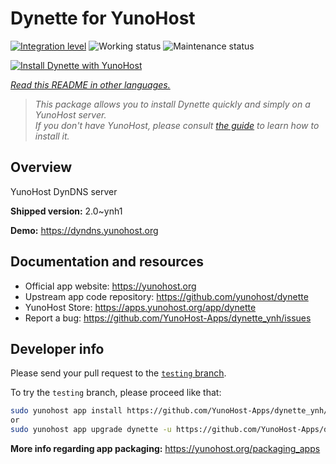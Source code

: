 <!--
N.B.: This README was automatically generated by <https://github.com/YunoHost/apps/tree/master/tools/readme_generator>
It shall NOT be edited by hand.
-->

# Dynette for YunoHost

[![Integration level](https://dash.yunohost.org/integration/dynette.svg)](https://ci-apps.yunohost.org/ci/apps/dynette/) ![Working status](https://ci-apps.yunohost.org/ci/badges/dynette.status.svg) ![Maintenance status](https://ci-apps.yunohost.org/ci/badges/dynette.maintain.svg)

[![Install Dynette with YunoHost](https://install-app.yunohost.org/install-with-yunohost.svg)](https://install-app.yunohost.org/?app=dynette)

*[Read this README in other languages.](./ALL_README.md)*

> *This package allows you to install Dynette quickly and simply on a YunoHost server.*  
> *If you don't have YunoHost, please consult [the guide](https://yunohost.org/install) to learn how to install it.*

## Overview

YunoHost DynDNS server

**Shipped version:** 2.0~ynh1

**Demo:** <https://dyndns.yunohost.org>
## Documentation and resources

- Official app website: <https://yunohost.org>
- Upstream app code repository: <https://github.com/yunohost/dynette>
- YunoHost Store: <https://apps.yunohost.org/app/dynette>
- Report a bug: <https://github.com/YunoHost-Apps/dynette_ynh/issues>

## Developer info

Please send your pull request to the [`testing` branch](https://github.com/YunoHost-Apps/dynette_ynh/tree/testing).

To try the `testing` branch, please proceed like that:

```bash
sudo yunohost app install https://github.com/YunoHost-Apps/dynette_ynh/tree/testing --debug
or
sudo yunohost app upgrade dynette -u https://github.com/YunoHost-Apps/dynette_ynh/tree/testing --debug
```

**More info regarding app packaging:** <https://yunohost.org/packaging_apps>
